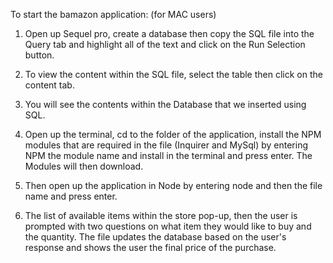 To start the bamazon application: (for MAC users) 

1.  Open up Sequel pro, create a database then copy the SQL file into the Query tab and highlight all of the text and click on the Run    Selection button.

2.  To view the content within the SQL file, select the table then click on the content tab.

3.  You will see the contents within the Database that we inserted using SQL.

4.  Open up the terminal, cd to the folder of the application, install the NPM modules that are required in the file (Inquirer and MySql) by entering NPM the module name and install in the terminal and press enter.  The Modules will then download. 

5.  Then open up the application in Node by entering node and then the file name and press enter.  

6.  The list of available items within the store pop-up, then the user is prompted with two questions on what item they would like to buy and the quantity.  The file updates the database based on the user's response and shows the user the final price of the purchase.





